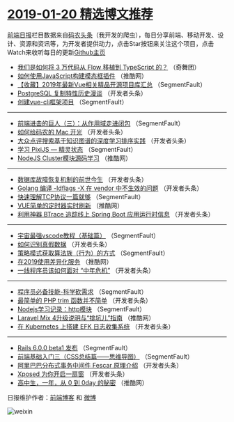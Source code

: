 # [2019-01-20 精选博文推荐](https://toutiao.qdkfweb.cn/date/2019/01/20)

[前端日报](https://qdkfweb.cn/c/news)栏目数据来自[码农头条](https://toutiao.qdkfweb.cn/)（我开发的爬虫），每日分享前端、移动开发、设计、资源和资讯等，为开发者提供动力，点击Star按钮来关注这个项目，点击Watch来收听每日的更新[Github主页](https://github.com/kujian/frontendDaily)
* [我们是如何将 3 万代码从 Flow 移植到 TypeScript 的？](https://toutiao.qdkfweb.cn/98486.html) （奇舞团）
* [如何使用JavaScript构建模态框插件](https://toutiao.qdkfweb.cn/98475.html) （推酷网）
* [【收藏】2019年最新Vue相关精品开源项目库汇总](https://toutiao.qdkfweb.cn/98411.html) （SegmentFault）
* [PostgreSQL 复制特性历史漫谈](https://toutiao.qdkfweb.cn/98442.html) （开发者头条）
* [创建vue-cli框架项目](https://toutiao.qdkfweb.cn/98422.html) （SegmentFault）

***
* [前端进击的巨人（三）：从作用域走进闭包](https://toutiao.qdkfweb.cn/98412.html) （SegmentFault）
* [如何给码农的 Mac 开光](https://toutiao.qdkfweb.cn/98427.html) （开发者头条）
* [大众点评搜索基于知识图谱的深度学习排序实践](https://toutiao.qdkfweb.cn/98438.html) （开发者头条）
* [学习 PixiJS — 精灵状态](https://toutiao.qdkfweb.cn/98417.html) （SegmentFault）
* [NodeJS Cluster模块源码学习](https://toutiao.qdkfweb.cn/98471.html) （推酷网）

***
* [数据库故障恢复机制的前世今生](https://toutiao.qdkfweb.cn/98428.html) （开发者头条）
* [Golang 编译 -ldflags -X 在 vendor 中不生效的问题](https://toutiao.qdkfweb.cn/98439.html) （开发者头条）
* [快速理解TCP协议一篇就够](https://toutiao.qdkfweb.cn/98418.html) （SegmentFault）
* [VUE简单的定时器实时刷新](https://toutiao.qdkfweb.cn/98472.html) （推酷网）
* [利用神器 BTrace 追踪线上 Spring Boot 应用运行时信息](https://toutiao.qdkfweb.cn/98429.html) （开发者头条）

***
* [宇宙最强vscode教程（基础篇）](https://toutiao.qdkfweb.cn/98408.html) （SegmentFault）
* [如何识别真假数据](https://toutiao.qdkfweb.cn/98440.html) （开发者头条）
* [策略模式获取算法族（行为）的方式](https://toutiao.qdkfweb.cn/98419.html) （SegmentFault）
* [在2019使用差异化服务](https://toutiao.qdkfweb.cn/98473.html) （推酷网）
* [一线程序员该如何面对 “中年危机”](https://toutiao.qdkfweb.cn/98430.html) （开发者头条）

***
* [程序员必备技能-科学砍需求](https://toutiao.qdkfweb.cn/98409.html) （SegmentFault）
* [最简单的 PHP trim 函数并不简单](https://toutiao.qdkfweb.cn/98441.html) （开发者头条）
* [Nodejs学习记录：http模块](https://toutiao.qdkfweb.cn/98420.html) （SegmentFault）
* [Laravel Mix 4升级说明与“排坑儿”指南](https://toutiao.qdkfweb.cn/98474.html) （推酷网）
* [在 Kubernetes 上搭建 EFK 日志收集系统](https://toutiao.qdkfweb.cn/98431.html) （开发者头条）

***
* [Rails 6.0.0 beta1 发布](https://toutiao.qdkfweb.cn/98410.html) （SegmentFault）
* [前端基础入门三（CSS总结篇——思维导图）](https://toutiao.qdkfweb.cn/98421.html) （SegmentFault）
* [阿里巴巴分布式事务中间件 Fescar 原理介绍](https://toutiao.qdkfweb.cn/98432.html) （开发者头条）
* [Xposed 为你开启一扇窗](https://toutiao.qdkfweb.cn/98443.html) （开发者头条）
* [高中生，一年，从 0 到 0day 的秘密](https://toutiao.qdkfweb.cn/98476.html) （推酷网）

日报维护作者：[前端博客](https://qdkfweb.cn/) 和 [微博](https://qdkfweb.cn/go/weibo)

![weixin](https://user-images.githubusercontent.com/3055447/38468989-651132ac-3b80-11e8-8e6b-15122322a9d7.png)